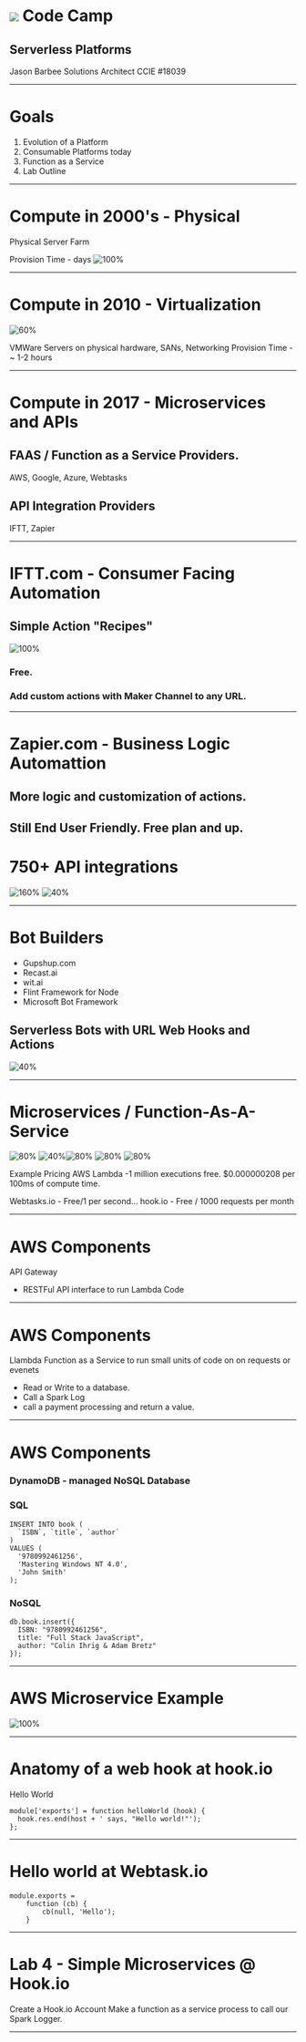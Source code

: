 ![](images/teklinks.png)
Code Camp
==

<!-- footer: TekLinks Code Camp - Jan 2017 -->

<!-- *page_number: true -->

## Serverless Platforms
 Jason Barbee
Solutions Architect
CCIE #18039

---
Goals
==

1. Evolution of a Platform
1. Consumable Platforms today
1. Function as a Service
1. Lab Outline

---
# Compute in 2000's - Physical
Physical Server Farm

Provision Time - days
![100%](images/serverfarm.jpg)

---
# Compute in 2010 - Virtualization 
![60%](images/vmware.png)

VMWare Servers on physical hardware, SANs, Networking
Provision Time - ~ 1-2 hours

---
# Compute in 2017 - Microservices and APIs
## FAAS / Function as a Service Providers.
AWS, Google, Azure, Webtasks
## API Integration Providers
IFTT, Zapier

---
# IFTT.com - Consumer Facing Automation

## Simple Action "Recipes"
![100%](images/recipe.jpeg) 
### Free. 
### Add custom actions with Maker Channel to any URL.

---
# Zapier.com - Business Logic Automattion
## More logic and customization of actions.
## Still End User Friendly. Free plan and up.
# 750+ API integrations
![160%](images/zapier.png)    ![40%](images/zapierdetails.png)

---
# Bot Builders

* Gupshup.com
* Recast.ai
* wit.ai
* Flint Framework for Node
* Microsoft Bot Framework
## Serverless Bots with URL Web Hooks and Actions

![40%](images/gupshup.jpg)

---
# Microservices / Function-As-A-Service
![80%](images/googlecloud.jpeg) ![40%](images/hookio.png)![80%](images/webtask.png)
![80%](images/AWSlambda.jpg) ![80%](images/azure.png)

Example Pricing
AWS Lambda -1 million executions free.
$0.000000208 per 100ms of compute time.

Webtasks.io - Free/1 per second...
hook.io - Free / 1000 requests per month

---
# AWS Components
API Gateway
* RESTFul API interface to run Lambda Code

---
# AWS Components
Llambda
Function as a Service to run small units of code on on requests or evenets
* Read or Write to a database.
* Call a Spark Log
* call a payment processing and return a value.


---
# AWS Components
### DynamoDB - managed NoSQL Database 
### SQL
```
INSERT INTO book (
  `ISBN`, `title`, `author`
)
VALUES (
  '9780992461256', 
  'Mastering Windows NT 4.0', 
  'John Smith'
);
```
### NoSQL
```
db.book.insert({
  ISBN: "9780992461256",
  title: "Full Stack JavaScript",
  author: "Colin Ihrig & Adam Bretz"
});
```
---
# AWS Microservice Example
![100%](images/NetOps-chat.png)

--- 
# Anatomy of a web hook at hook.io
Hello World
```
module['exports'] = function helloWorld (hook) {
  hook.res.end(host + ' says, "Hello world!"');
};
```

---
# Hello world at Webtask.io
```
module.exports = 
	function (cb) {
    	cb(null, 'Hello');
    }
```

---
# Lab  4 - Simple Microservices @ Hook.io

Create a Hook.io Account
Make a function as a service process to call our Spark Logger.

---

